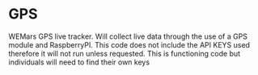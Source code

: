 # GPS
WEMars GPS live tracker. Will collect live data through the use of a GPS module and RaspberryPI. This code does not include the API KEYS used therefore it will not run unless requested. This is functioning code but individuals will need to find their own keys

